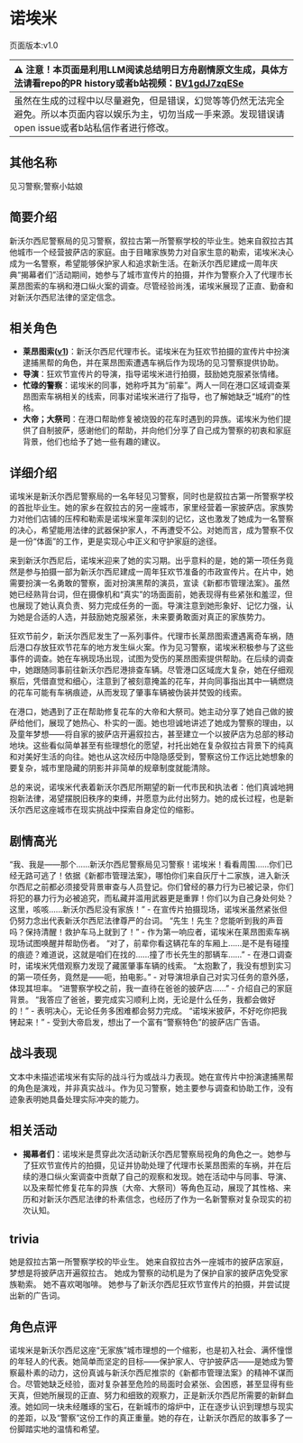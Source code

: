 # 诺埃米
页面版本:v1.0
 

| :warning: 注意！本页面是利用LLM阅读总结明日方舟剧情原文生成，具体方法请看repo的PR history或者b站视频：[BV1gdJ7zqESe](https://www.bilibili.com/video/BV1gdJ7zqESe/)         |
|:----------------------------|
| 虽然在生成的过程中以尽量避免，但是错误，幻觉等等仍然无法完全避免。所以本页面内容以娱乐为主，切勿当成一手来源。发现错误请open issue或者b站私信作者进行修改。|



## 其他名称
见习警察;警察小姑娘
## 简要介绍
新沃尔西尼警察局的见习警察，叙拉古第一所警察学校的毕业生。她来自叙拉古其他城市一个经营披萨店的家庭。由于目睹家族势力对自家生意的勒索，诺埃米决心成为一名警察，希望能够保护家人和追求新生活。在新沃尔西尼建成一周年庆典“揭幕者们”活动期间，她参与了城市宣传片的拍摄，并作为警察介入了代理市长莱昂图索的车祸和港口纵火案的调查。尽管经验尚浅，诺埃米展现了正直、勤奋和对新沃尔西尼法律的坚定信念。
## 相关角色
-   **莱昂图索([v1](extended_char_lai_ang_tu_suo.md))**：新沃尔西尼代理市长。诺埃米在为狂欢节拍摄的宣传片中扮演逮捕黑帮的角色，并在莱昂图索遭遇车祸后作为现场的见习警察提供协助。
-   **导演**：狂欢节宣传片的导演，指导诺埃米进行拍摄，鼓励她克服紧张情绪。
-   **忙碌的警察**：诺埃米的同事，她称呼其为“前辈”。两人一同在港口区域调查莱昂图索车祸相关的线索，同事对诺埃米进行了指导，也了解她缺乏“城府”的性格。
-   **大帝；大祭司**：在港口帮助修复被烧毁的花车时遇到的异族。诺埃米为他们提供了自制披萨，感谢他们的帮助，并向他们分享了自己成为警察的初衷和家庭背景，他们也给予了她一些有趣的建议。
## 详细介绍
诺埃米是新沃尔西尼警察局的一名年轻见习警察，同时也是叙拉古第一所警察学校的首批毕业生。她的家乡在叙拉古的另一座城市，家里经营着一家披萨店。家族势力对他们店铺的压榨和勒索是诺埃米童年深刻的记忆，这也激发了她成为一名警察的决心，希望能用法律的武器保护家人，不再遭受不公。对她而言，成为警察不仅是一份“体面”的工作，更是实现心中正义和守护家庭的途径。

来到新沃尔西尼后，诺埃米迎来了她的实习期。出乎意料的是，她的第一项任务竟然是参与拍摄一部为新沃尔西尼建成一周年狂欢节准备的市政宣传片。在片中，她需要扮演一名勇敢的警察，面对扮演黑帮的演员，宣读《新都市管理法案》。虽然她已经熟背台词，但在摄像机和“真实”的场面面前，她表现得有些紧张和羞涩，但也展现了她认真负责、努力完成任务的一面。导演注意到她形象好、记忆力强，认为她是合适的人选，并鼓励她克服紧张，未来要勇敢面对真正的家族势力。

狂欢节前夕，新沃尔西尼发生了一系列事件。代理市长莱昂图索遭遇离奇车祸，随后港口存放狂欢节花车的地方发生纵火案。作为见习警察，诺埃米积极参与了这些事件的调查。她在车祸现场出现，试图为受伤的莱昂图索提供帮助。在后续的调查中，她跟随同事前往新沃尔西尼港排查车辆。尽管港口区域庞大复杂，她在仔细观察后，凭借直觉和细心，注意到了被刻意掩盖的花车，并向同事指出其中一辆燃烧的花车可能有车祸痕迹，从而发现了肇事车辆被伪装并焚毁的线索。

在港口，她遇到了正在帮助修复花车的大帝和大祭司。她主动分享了她自己做的披萨给他们，展现了她热心、朴实的一面。她也坦诚地讲述了她成为警察的理由，以及童年梦想——将自家的披萨店开遍叙拉古，甚至建立一个以披萨店为总部的移动地块。这些看似简单甚至有些理想化的愿望，衬托出她在复杂叙拉古背景下的纯真和对美好生活的向往。她也从这次经历中隐隐感受到，警察这份工作远比她想象的要复杂，城市里隐藏的阴影并非简单的规章制度就能清除。

总的来说，诺埃米代表着新沃尔西尼所期望的新一代市民和执法者：他们真诚地拥抱新法律，渴望摆脱旧秩序的束缚，并愿意为此付出努力。她的成长过程，也是新沃尔西尼这座城市在现实挑战中探索自身定位的缩影。
## 剧情高光
“我、我是——那个......新沃尔西尼警察局见习警察！诺埃米！看看周围......你们已经无路可逃了！依据《新都市管理法案》，哪怕你们来自灰厅十二家族，进入新沃尔西尼之前都必须接受背景审查与人员登记。你们曾经的暴力行为已被记录，你们将犯的暴力行为必被追究，而私藏并滥用武器更是重罪！你们以为自己身处何处？这里，咳咳......新沃尔西尼没有家族！” - 在宣传片拍摄现场，诺埃米虽然紧张但仍努力念出代表新沃尔西尼法律尊严的台词。
“先生！先生？您能听到我的声音吗？保持清醒！救护车马上就到了！” - 作为第一响应者，诺埃米在莱昂图索车祸现场试图唤醒并帮助伤者。
“对了，前辈你看这辆花车的车厢上......是不是有碰撞的痕迹？难道说，这就是咱们在找的......撞了市长先生的那辆车......” - 在港口调查时，诺埃米凭借观察力发现了藏匿肇事车辆的线索。
“太抱歉了，我没有想到实习的第一项任务，竟然是——呃，拍电影。” - 对导演坦承自己对实习任务的意外感，体现其坦率。
“进警察学校之前，我一直待在爸爸的披萨店......” - 介绍自己的家庭背景。
“我答应了爸爸，要完成实习顺利上岗，无论是什么任务，我都会做好的！” - 表明决心，无论任务多困难都会努力完成。
“诺埃米披萨，不好吃你把我铐起来！” - 受到大帝启发，想出了一个富有“警察特色”的披萨店广告语。
## 战斗表现
文本中未描述诺埃米有实际的战斗行为或战斗力表现。她在宣传片中扮演逮捕黑帮的角色是演戏，并非真实战斗。作为见习警察，她主要参与调查和协助工作，没有迹象表明她具备处理实际冲突的能力。
## 相关活动
-   **揭幕者们**：诺埃米是贯穿此次活动新沃尔西尼警察局视角的角色之一。她参与了狂欢节宣传片的拍摄，见证并协助处理了代理市长莱昂图索的车祸，并在后续的港口纵火案调查中贡献了自己的观察和发现。她在活动中与同事、导演、以及来帮忙修复花车的异族（大帝、大祭司）等角色互动，展现了其性格、来历和对新沃尔西尼法律的朴素信念，也经历了作为一名新警察对复杂现实的初次认知。
## trivia
她是叙拉古第一所警察学校的毕业生。
她来自叙拉古外一座城市的披萨店家庭，梦想是将披萨店开遍叙拉古。
她成为警察的动机是为了保护自家的披萨店免受家族勒索。
她不喜欢喝咖啡。
她参与了新沃尔西尼狂欢节宣传片的拍摄，并尝试提出新的广告词。
## 角色点评
诺埃米是新沃尔西尼这座“无家族”城市理想的一个缩影，也是初入社会、满怀憧憬的年轻人的代表。她简单而坚定的目标——保护家人、守护披萨店——是她成为警察最朴素的动力，这份真诚与新沃尔西尼推崇的《新都市管理法案》的精神不谋而合。尽管她缺乏经验，面对复杂甚至危险的局面时会紧张、会困惑，甚至显得有些天真，但她所展现的正直、努力和细致的观察力，正是新沃尔西尼所需要的新鲜血液。她如同一块未经雕琢的宝石，在新城市的熔炉中，正在逐步认识到理想与现实的差距，以及“警察”这份工作的真正重量。她的存在，让新沃尔西尼的故事多了一份脚踏实地的温情和希望。